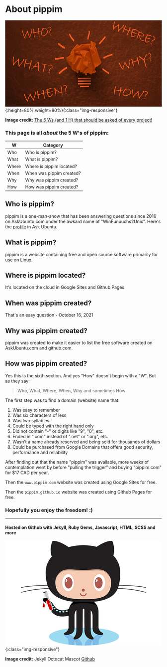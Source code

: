 # About pippim
![The 5 Ws (and 1 H) that should be asked of every project!](/assets/img/Blog_Project-Management-101.png){:height=80% weight=80%}{:class="img-responsive"}

**Image credit:** [The 5 Ws (and 1 H) that should be asked of every project!](https://www.workfront.com/blog/project-management-101-the-5-ws-and-1-h-that-should-be-asked-of-every-project)

### This page is all ***about*** the 5 W's of pippim:

| W     | Category                 |
| ----- | ------------------------ |
| Who   | Who is pippim?           |
| What  | What is pippim?          |
| Where | Where is pippim located? |
| When  | When was pippim created? |
| Why   | Why was pippim created?  |
| How   | How was pippim created?  |



## Who is pippim?

pippim is a one-man-show that has been answering questions since 2016 on AskUbuntu.com under the awkard name of "WinEunuuchs2Unix". Here's the [profile](https://askubuntu.com/users/307523/wineunuuchs2unix) in Ask Ubuntu.

## What is pippim?

pippim is a website containing free and open source software primarily for use on Linux.

## Where is pippim located?

It's located on the cloud in Google Sites and Github Pages

## When was pippim created?

That's an easy question - October 16, 2021

## Why was pippim created?

pippim was created to make it easier to list the free software created on AskUbuntu.com and github.com.

## How was pippim created?

Yes this is the sixth section. And yes "How" doesn't begin with a "W". But as they say:

> Who, What, Where, When, Why and sometimes How

The first step was to find a domain (website) name that:

1. Was easy to remember
2. Was six characters of less
3. Was two syllables
4. Could be typed with the right hand only
5. Did not contain "-" or digits like "9", "0", etc.
6. Ended in ".com" instead of ".net" or ".org", etc.
7. Wasn't a name already reserved and being sold for thousands of dollars
8. Could be purchased from Google Domains that offers good security, performance and reliability

After finding out that the name "pippim" was available, more weeks of contemplation went by before "pulling the trigger" and buying "pippim.com" for $17 CAD per year.

Then the `www.pippim.com` website was created using Google Sites for free.

Then the `pippim.github.io` website was created using Github Pages for free.

### Hopefully you enjoy the freedom! :)
---
#### Hosted on Github with Jekyll, Ruby Gems, Javascript, HTML, SCSS and more

![Jekyll Octocat Mascot](/assets/img/octojekyll-opt.jpg){:class="img-responsive"}

**Image credit:** Jekyll Octocat Mascot [Github](https://www.github.com)
